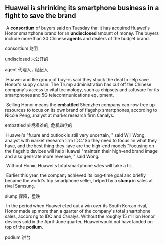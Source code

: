 ## Huawei is shrinking its smartphone business in a fight to save the brand

​		A **consortium** of buyers said on Tuesday that it has acquired Huawei's Honor smartphone brand for an **undisclosed** amount of money. The buyers include more than 30 Chinese **agents** and dealers of the budget brand.

consortium  财团

undisclosed  未公开的

agent  代理人，经纪人

​		Huawei and the group of buyers said they struck the deal to help save Honor's supply chain. The Trump administration has cut off the Chinese company's access to vital technology, such as chipsets and software for its smartphones and 5G telecommunications equipment.

​		Selling Honor means the **embattled** Shenzhen company can now free up resources to focus on its own brand of flagship smartphones, according to Nicole Peng, analyst at market research firm Canalys.

embattled  处境艰难的; 危机四伏的

​		Huawei's "future and outlook is still very uncertain, " said Will Wong, analyst with market research firm IDC."So they need to focus on what they have, and the best thing they have are the high-end models."Focusing on the flagship devices will help Huawei "maintain their high-end brand image and also generate more revenue, " said Wong.

​		Without Honor, Huawei's total smartphone sales will take a hit.

​		Earlier this year, the company achieved its long-time goal and briefly became the world's top smartphone seller, helped by a **slump** in sales at rival Samsung.

slump  骤降，猛跌

​		In the period when Huawei eked out a win over its South Korean rival, Honor made up more than a quarter of the company's total smartphone sales, according to IDC and Canalys. Without the roughly 15 million Honor devices sold in the April-June quarter, Huawei would not have landed on top of the **podium**.

podium  讲台

